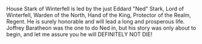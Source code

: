House Stark of Winterfell is led by the just Eddard "Ned" Stark, Lord of
Winterfell, Warden of the North, Hand of the King, Protector of the Realm,
Regent.  He is surely honorable and will lead a long and prosperous life.
Joffrey Baratheon was the one to do Ned in, but his story was only about to begin, and let me assure you he will DEFINITELY NOT DIE!
